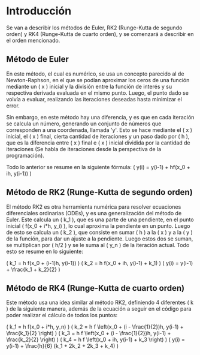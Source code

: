 # Introducción

Se van a describir los métodos de Euler, RK2 (Runge-Kutta de segundo orden) y RK4 (Runge-Kutta de cuarto orden), y se comenzará a describir en el orden mencionado.

## Método de Euler

En este método, el cual es numérico, se usa un concepto parecido al de Newton-Raphson, en el que se podían aproximar los ceros de una función mediante un \( x \) inicial y la división entre la función de interés y su respectiva derivada evaluada en el mismo punto. Luego, el punto dado se volvía a evaluar, realizando las iteraciones deseadas hasta minimizar el error.

Sin embargo, en este método hay una diferencia, y es que en cada iteración se calcula un número, generando un conjunto de números que corresponden a una coordenada, llamada 'y'. Esto se hace mediante el \( x \) inicial, el \( x \) final, cierta cantidad de iteraciones y un paso dado por \( h \), que es la diferencia entre \( x \) final e \( x \) inicial dividida por la cantidad de iteraciones (Se habla de iteraciones desde la perspectiva de la programación).

Todo lo anterior se resume en la siguiente fórmula:
\( y(i) = y(i-1) + hf(x_0 + ih, y(i-1)) \)

## Método de RK2 (Runge-Kutta de segundo orden)

El método RK2 es otra herramienta numérica para resolver ecuaciones diferenciales ordinarias (ODEs), y es una generalización del método de Euler. Este calcula un \( k_1 \), que es una parte de una pendiente, en el punto inicial \( f(x_0 + i*h, y_i) \), lo cual aproxima la pendiente en un punto. Luego de esto se calcula un \( k_2 \), que consiste en sumar \( h \) a la \( x \) y a la \( y \) de la función, para dar un ajuste a la pendiente. Luego estos dos se suman, se multiplican por \( h/2 \) y se le suma al \( y_n \) de la iteración actual. Todo esto se resume en lo siguiente:

\( k_1 = h f(x_0 + (i-1)h, y(i-1)) \)
\( k_2 = h f(x_0 + ih, y(i-1) + k_1) \)
\( y(i) = y(i-1) + \frac{k_1 + k_2}{2} \)

## Método de RK4 (Runge-Kutta de cuarto orden)

Este método usa una idea similar al método RK2, definiendo 4 diferentes \( k \) de la siguiente manera, además de la ecuación a seguir en el código para poder realizar el cálculo de todos los puntos:

\( k_1 = h f(x_0 + i*h, y_n) \)
\( k_2 = h f \left(x_0 + (i - \frac{1}{2})h, y(i-1) + \frac{k_1}{2} \right) \)
\( k_3 = h f \left(x_0 + (i - \frac{1}{2})h, y(i-1) + \frac{k_2}{2} \right) \)
\( k_4 = h f \left(x_0 + ih, y(i-1) + k_3 \right) \)
\( y(i) = y(i-1) + \frac{h}{6} (k_1 + 2k_2 + 2k_3 + k_4) \)
